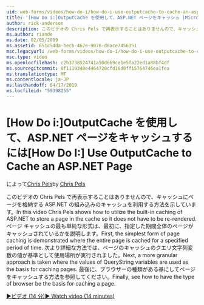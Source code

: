 ```yaml
---
uid: web-forms/videos/how-do-i/how-do-i-use-outputcache-to-cache-an-aspnet-page
title: '[How Do i:]OutputCache を使用して、ASP.NET ページをキャッシュ |Microsoft Docs'
author: rick-anderson
description: このビデオの Chris Pels で再表示することはありませんので、キャッシュにページを格納する ASP.NET の組み込みのキャッシュを利用する方法を示しています。 まず、.
ms.author: riande
ms.date: 02/05/2009
ms.assetid: 651c54da-becb-467e-9076-d6ace7456351
msc.legacyurl: /web-forms/videos/how-do-i/how-do-i-use-outputcache-to-cache-an-aspnet-page
msc.type: video
ms.openlocfilehash: c2b3738524741a50d669ce1e5fa22ed1a88bf4df
ms.sourcegitcommit: 0f1119340e4464720cfd16d0ff15764746ea1fea
ms.translationtype: MT
ms.contentlocale: ja-JP
ms.lasthandoff: 04/17/2019
ms.locfileid: "59398255"
---
```

# <a name="how-do-i-use-outputcache-to-cache-an-aspnet-page"></a><span data-ttu-id="e3cc1-104">[How Do i:]OutputCache を使用して、ASP.NET ページをキャッシュするには</span><span class="sxs-lookup"><span data-stu-id="e3cc1-104">[How Do I:] Use OutputCache to Cache an ASP.NET Page</span></span>

<span data-ttu-id="e3cc1-105">によって[Chris Pels](https://twitter.com/chrispels)</span><span class="sxs-lookup"><span data-stu-id="e3cc1-105">by [Chris Pels](https://twitter.com/chrispels)</span></span>

<span data-ttu-id="e3cc1-106">このビデオの Chris Pels で再表示することはありませんので、キャッシュにページを格納する ASP.NET の組み込みのキャッシュを利用する方法を示しています。</span><span class="sxs-lookup"><span data-stu-id="e3cc1-106">In this video Chris Pels shows how to utilize the built-in caching of ASP.NET to store a page in the cache so it does not have to be re-rendered.</span></span> <span data-ttu-id="e3cc1-107">ページ キャッシュの最も単純な形式は、最初に、指定した期間全体のページがキャッシュされているかを説明します。</span><span class="sxs-lookup"><span data-stu-id="e3cc1-107">First, the simplest form of page caching is demonstrated where the entire page is cached for a specified period of time.</span></span> <span data-ttu-id="e3cc1-108">次より詳細な方法では、ページのキャッシュのクエリ文字列変数の値が基準として使用場所が実行されました。</span><span class="sxs-lookup"><span data-stu-id="e3cc1-108">Next, a more granular approach is taken where the values of QueryString variables are used as the basis for caching pages.</span></span> <span data-ttu-id="e3cc1-109">最後に、ブラウザーの種類がある基にしてページをキャッシュする方法を参照してください。</span><span class="sxs-lookup"><span data-stu-id="e3cc1-109">Finally, see how to have the type of browser be the basis for caching a page.</span></span>

[<span data-ttu-id="e3cc1-110">&#9654;ビデオ (14 分)</span><span class="sxs-lookup"><span data-stu-id="e3cc1-110">&#9654; Watch video (14 minutes)</span></span>](https://channel9.msdn.com/Blogs/ASP-NET-Site-Videos/how-do-i-use-outputcache-to-cache-an-aspnet-page)
